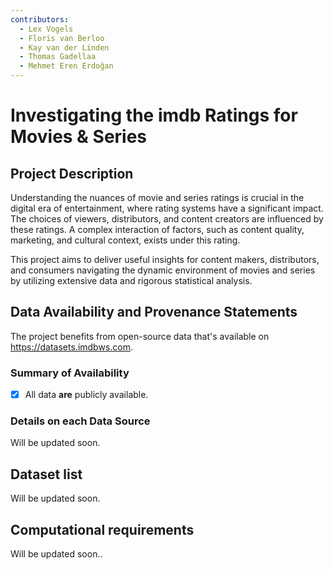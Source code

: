 ```yaml
---
contributors:
  - Lex Vogels
  - Floris van Berloo
  - Kay van der Linden
  - Thomas Gadellaa
  - Mehmet Eren Erdoğan
---
```


# Investigating the imdb Ratings for Movies & Series
 
## Project Description

Understanding the nuances of movie and series ratings is crucial in the digital era of entertainment, where rating systems have a significant impact. The choices of viewers, distributors, and content creators are influenced by these ratings. A complex interaction of factors, such as content quality, marketing, and cultural context, exists under this rating.

This project aims to deliver useful insights for content makers, distributors, and consumers navigating the dynamic environment of movies and series by utilizing extensive data and rigorous statistical analysis.

## Data Availability and Provenance Statements

The project benefits from open-source data that's available on https://datasets.imdbws.com.

### Summary of Availability

- [x] All data **are** publicly available.

### Details on each Data Source

Will be updated soon.

## Dataset list

Will be updated soon.

## Computational requirements

Will be updated soon..
